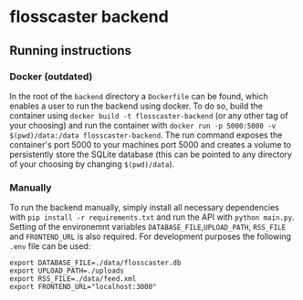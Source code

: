 # flosscaster backend

## Running instructions

### Docker (outdated)
In the root of the `backend` directory a `Dockerfile` can be found, which enables a user to run the backend using docker. To do so, build the container using `docker build -t flosscaster-backend` (or any other tag of your choosing) and run the container with `docker run -p 5000:5000 -v $(pwd)/data:/data flosscaster-backend`. The run command exposes the container's port 5000 to your machines port 5000 and creates a volume to persistently store the SQLite database (this can be pointed to any directory of your choosing by changing `$(pwd)/data`).

### Manually
To run the backend manually, simply install all necessary dependencies with `pip install -r requirements.txt` and run the API with `python main.py`. Setting of the environemnt variables `DATABASE_FILE`,`UPLOAD_PATH`, `RSS_FILE` and `FRONTEND_URL` is also required. For development purposes the following `.env` file can be used:

```.env
export DATABASE_FILE=./data/flosscaster.db
export UPLOAD_PATH=./uploads
export RSS_FILE=./data/feed.xml
export FRONTEND_URL="localhost:3000"
```
